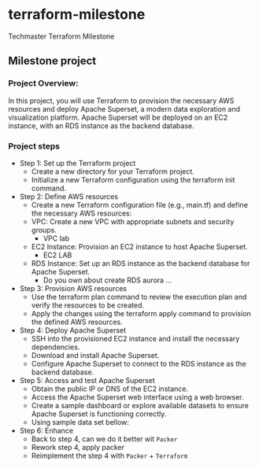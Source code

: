 # terraform-milestone
Techmaster Terraform Milestone

## Milestone project

### Project Overview:

In this project, you will use Terraform to provision the necessary AWS resources and deploy Apache Superset, a modern
data exploration and visualization platform. Apache Superset will be deployed on an EC2 instance, with an RDS instance
as the backend database.

### Project steps

- Step 1: Set up the Terraform project
    - Create a new directory for your Terraform project.
    - Initialize a new Terraform configuration using the terraform init command.
- Step 2: Define AWS resources
    - Create a new Terraform configuration file (e.g., main.tf) and define the necessary AWS resources:
    - VPC: Create a new VPC with appropriate subnets and security groups.
        - VPC lab
    - EC2 Instance: Provision an EC2 instance to host Apache Superset.
        - EC2 LAB
    - RDS Instance: Set up an RDS instance as the backend database for Apache Superset.
        - Do you own about create RDS aurora ...
- Step 3: Provision AWS resources
    - Use the terraform plan command to review the execution plan and verify the resources to be created.
    - Apply the changes using the terraform apply command to provision the defined AWS resources.
- Step 4: Deploy Apache Superset
    - SSH into the provisioned EC2 instance and install the necessary dependencies.
    - Download and install Apache Superset.
    - Configure Apache Superset to connect to the RDS instance as the backend database.
- Step 5: Access and test Apache Superset
    - Obtain the public IP or DNS of the EC2 instance.
    - Access the Apache Superset web interface using a web browser.
    - Create a sample dashboard or explore available datasets to ensure Apache Superset is functioning correctly.
    - Using sample data set bellow:
- Step 6: Enhance
    - Back to step 4, can we do it better wit `Packer`
    - Rework step 4, apply packer
    - Reimplement the step 4 with `Packer` + `Terraform`